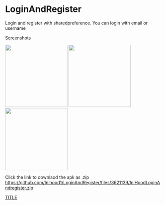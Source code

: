# LoginAndRegister
Login and register with sharedpreference. You can login with email or username

Screenshots

<p float="left">
  <img src="https://user-images.githubusercontent.com/15949588/65040116-92317480-d94b-11e9-970f-14b8e699b8b1.png" width="200" />
  <img src="https://user-images.githubusercontent.com/15949588/65040121-9493ce80-d94b-11e9-96ae-ce46d464adbd.png" width="200" /> 
  <img src="https://user-images.githubusercontent.com/15949588/65040127-965d9200-d94b-11e9-82d8-e4ff621730ef.png" width="200" />
</p>

Click the link to downlaod the apk as .zip
https://github.com/Inihood1/LoginAndRegister/files/3621139/IniHoodLoginAndregister.zip

<a href="data:application/octet-stream,DATA" download="https://github.com/Inihood1/LoginAndRegister/files/3621139/IniHoodLoginAndregister.zip">TITLE</a>
